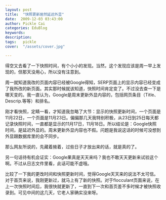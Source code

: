 ```yaml
---
layout: post  
title:  "快照更新居然延迟外显"
date:  2009-12-03 03:43:00
author: Pickle Cai  
categories: EduBlog  
keywords: 
description:   
tags:	pickle   
cover:  "/assets/cover.jpg"  

---
```


得空又去看了一下快照时间，有个小小的发现。当然，这个发现应该是周一早上发现的，但那天没用心，所以没有注意到。



周一就知道我改的页面内容已经被Google得知，SERP页面上的显示内容已经变成了我所改的新页面。其实那时候就该知道，快照时间肯定变了。不过没去查一下是哪天变的。我一直认为，Google是周末更新外显内容的，包括网页条目（Title、Descrip.等等）和排名。



刚才看快照，定睛一看，才知道我忽略了大节：显示的快照更新时间，一个页面是11月22日，一个页面是11月23日。偏偏那几天我特别积极，从23日到25日每天都记录快照时间，一直都是显示的11月17日，11月18日。所以结论是：Google快照时间，是延迟外显的。周末更新外显内容也不假。问题是我说这话的时候可没想到外显跟数据库里的会不同步。



那么网友所说的，先藏着掖着，过些日子才放出来的话，就是真的了。



另一句话待有机会证实：Google果真是天天来吗？我也不敢天天更新来试验这个啊。不过从日志文件里看，此话可能不虚哦。



 



比较了一下我的更改时间和快照更新时间，觉得Google天天来的说法不太可信。对于首页来说，我刚更新过，就马上有了新的快照。对于flocculant页面来说，在上一次快照时间后，我很快就更新了，一直到下一次和首页差不多时候才被快照收录到。可见中间的这几天，它老人家确实没来呀。



		    
